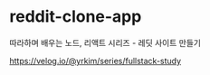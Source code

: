 # reddit-clone-app
따라하며 배우는 노드, 리액트 시리즈 - 레딧 사이트 만들기

https://velog.io/@yrkim/series/fullstack-study
